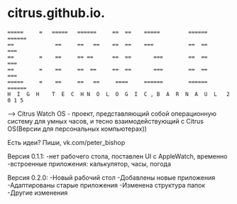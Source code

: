 # citrus.github.io.
	=====     =   =====   ======     ==  ==    =====         ======      ======
	==             ==     ==   ==    ==  ==    ===           ==  ==      ===
	==        =    ==     == ==      ==  ==       ===        ==  ==         ===
	==        =    ==     ==  ==     ==  ==       ===        ==  ==         ===
	=====     =    ==     ==   ==     ====     ======        ======      ======
	H  I  G  H    T  E  C  H N  O  L  O  G  I  C , B  A  R  N  A  U  L   2 0 1 5
-->
Citrus Watch OS - проект, представляющий собой операционную систему для умных часов, и тесно взаимодействующий с Citrus OS(Версии для персональных компьютерах))

Есть идеи? Пиши, vk.com/peter_bishop


Версия 0.1.1:
  -нет рабочего стола, поставлен UI c AppleWatch, временно
  -встроенные приложения: калькулятор, часы, погода
  
  
Версия 0.2.0:
  -Новый рабочий стол
  -Добавлены новые приложения
  -Адаптированы старые приложения
  -Изменена структура папок
  -Другие изменения

